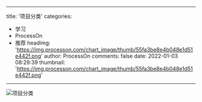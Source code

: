
---
title: '项目分类'
categories: 
 - 学习
 - ProcessOn
 - 推荐
headimg: 'https://img.processon.com/chart_image/thumb/55fa3be8e4b048e1d51e442f.png'
author: ProcessOn
comments: false
date: 2022-01-03 08:29:39
thumbnail: 'https://img.processon.com/chart_image/thumb/55fa3be8e4b048e1d51e442f.png'
---

<div>   
<img class="thumb" alt="项目分类" src="https://img.processon.com/chart_image/thumb/55fa3be8e4b048e1d51e442f.png" referrerpolicy="no-referrer">
<p></p>  
</div>
            